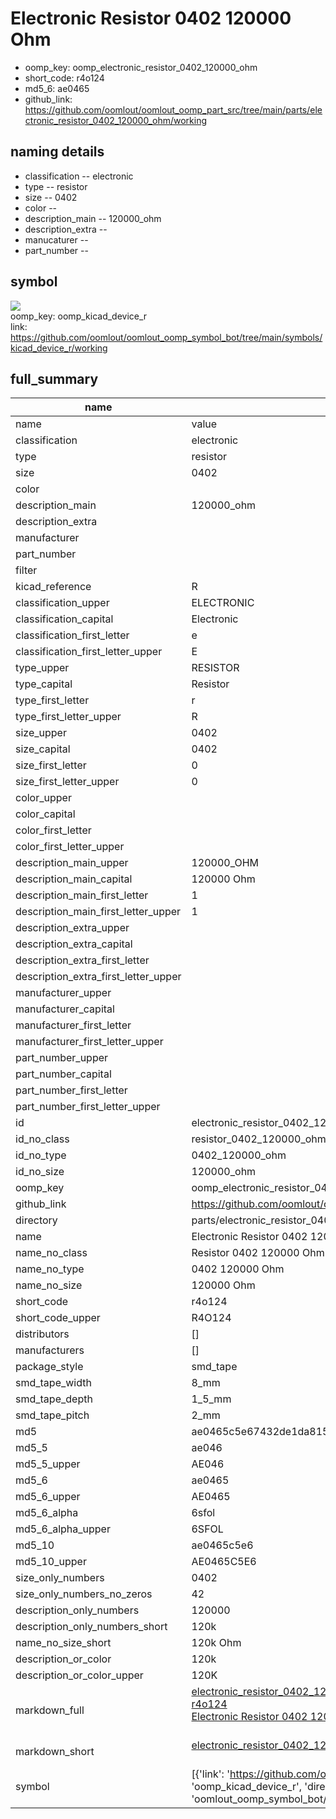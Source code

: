 # Electronic Resistor 0402 120000 Ohm

  
* oomp_key: oomp_electronic_resistor_0402_120000_ohm 
* short_code: r4o124
* md5_6: ae0465  
* github_link: https://github.com/oomlout/oomlout_oomp_part_src/tree/main/parts/electronic_resistor_0402_120000_ohm/working  
## naming details
* classification -- electronic
* type -- resistor
* size -- 0402
* color -- 
* description_main -- 120000_ohm
* description_extra -- 
* manucaturer -- 
* part_number -- 



## symbol

![](symbol/{index}/working/working_600.png)  
oomp_key: oomp_kicad_device_r  
link: https://github.com/oomlout/oomlout_oomp_symbol_bot/tree/main/symbols/kicad_device_r/working  


## full_summary
| name | value | 
| --- | --- | 
| name | value | 
| classification | electronic | 
| type | resistor | 
| size | 0402 | 
| color |  | 
| description_main | 120000_ohm | 
| description_extra |  | 
| manufacturer |  | 
| part_number |  | 
| filter |  | 
| kicad_reference | R | 
| classification_upper | ELECTRONIC | 
| classification_capital | Electronic | 
| classification_first_letter | e | 
| classification_first_letter_upper | E | 
| type_upper | RESISTOR | 
| type_capital | Resistor | 
| type_first_letter | r | 
| type_first_letter_upper | R | 
| size_upper | 0402 | 
| size_capital | 0402 | 
| size_first_letter | 0 | 
| size_first_letter_upper | 0 | 
| color_upper |  | 
| color_capital |  | 
| color_first_letter |  | 
| color_first_letter_upper |  | 
| description_main_upper | 120000_OHM | 
| description_main_capital | 120000 Ohm | 
| description_main_first_letter | 1 | 
| description_main_first_letter_upper | 1 | 
| description_extra_upper |  | 
| description_extra_capital |  | 
| description_extra_first_letter |  | 
| description_extra_first_letter_upper |  | 
| manufacturer_upper |  | 
| manufacturer_capital |  | 
| manufacturer_first_letter |  | 
| manufacturer_first_letter_upper |  | 
| part_number_upper |  | 
| part_number_capital |  | 
| part_number_first_letter |  | 
| part_number_first_letter_upper |  | 
| id | electronic_resistor_0402_120000_ohm | 
| id_no_class | resistor_0402_120000_ohm | 
| id_no_type | 0402_120000_ohm | 
| id_no_size | 120000_ohm | 
| oomp_key | oomp_electronic_resistor_0402_120000_ohm | 
| github_link | https://github.com/oomlout/oomlout_oomp_part_src/tree/main/parts/electronic_resistor_0402_120000_ohm/working | 
| directory | parts/electronic_resistor_0402_120000_ohm | 
| name | Electronic Resistor 0402 120000 Ohm | 
| name_no_class | Resistor 0402 120000 Ohm | 
| name_no_type | 0402 120000 Ohm | 
| name_no_size | 120000 Ohm | 
| short_code | r4o124 | 
| short_code_upper | R4O124 | 
| distributors | [] | 
| manufacturers | [] | 
| package_style | smd_tape | 
| smd_tape_width | 8_mm | 
| smd_tape_depth | 1_5_mm | 
| smd_tape_pitch | 2_mm | 
| md5 | ae0465c5e67432de1da815ee9b13f770 | 
| md5_5 | ae046 | 
| md5_5_upper | AE046 | 
| md5_6 | ae0465 | 
| md5_6_upper | AE0465 | 
| md5_6_alpha | 6sfol | 
| md5_6_alpha_upper | 6SFOL | 
| md5_10 | ae0465c5e6 | 
| md5_10_upper | AE0465C5E6 | 
| size_only_numbers | 0402 | 
| size_only_numbers_no_zeros | 42 | 
| description_only_numbers | 120000 | 
| description_only_numbers_short | 120k | 
| name_no_size_short | 120k Ohm | 
| description_or_color | 120k | 
| description_or_color_upper | 120K | 
| markdown_full | [electronic_resistor_0402_120000_ohm](https://github.com/oomlout/oomlout_oomp_part_src/tree/main/parts/electronic_resistor_0402_120000_ohm/working)<br>[r4o124](https://github.com/oomlout/oomlout_oomp_part_src/tree/main/parts/electronic_resistor_0402_120000_ohm/working)<br>[Electronic Resistor 0402 120000 Ohm](https://github.com/oomlout/oomlout_oomp_part_src/tree/main/parts/electronic_resistor_0402_120000_ohm/working)<br><br> | 
| markdown_short | [electronic_resistor_0402_120000_ohm](https://github.com/oomlout/oomlout_oomp_part_src/tree/main/parts/electronic_resistor_0402_120000_ohm/working)<br><br> | 
| symbol | [{'link': 'https://github.com/oomlout/oomlout_oomp_symbol_bot/tree/main/symbols/kicad_device_r', 'oomp_key': 'oomp_kicad_device_r', 'directory': 'oomlout_oomp_symbol_bot/symbols/kicad_device_r//working/working.kicad_sym', 'index': 0}] | 
